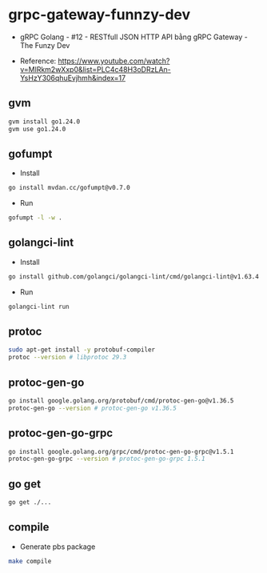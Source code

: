 # grpc-gateway-funnzy-dev

- gRPC Golang - #12 - RESTfull JSON HTTP API bằng gRPC Gateway - The Funzy Dev

- Reference: https://www.youtube.com/watch?v=MlRkm2wXxp0&list=PLC4c48H3oDRzLAn-YsHzY306qhuEvjhmh&index=17

## gvm

```sh
gvm install go1.24.0
gvm use go1.24.0
```

## gofumpt

- Install

```sh
go install mvdan.cc/gofumpt@v0.7.0
```

- Run

```sh
gofumpt -l -w .
```

## golangci-lint

- Install

```sh
go install github.com/golangci/golangci-lint/cmd/golangci-lint@v1.63.4
```

- Run

```sh
golangci-lint run
```

## protoc

```sh
sudo apt-get install -y protobuf-compiler
protoc --version # libprotoc 29.3
```

## protoc-gen-go

```sh
go install google.golang.org/protobuf/cmd/protoc-gen-go@v1.36.5
protoc-gen-go --version # protoc-gen-go v1.36.5
```

## protoc-gen-go-grpc

```sh
go install google.golang.org/grpc/cmd/protoc-gen-go-grpc@v1.5.1
protoc-gen-go-grpc --version # protoc-gen-go-grpc 1.5.1
```

## go get

```sh
go get ./...
```

## compile

- Generate pbs package

```sh
make compile
```
